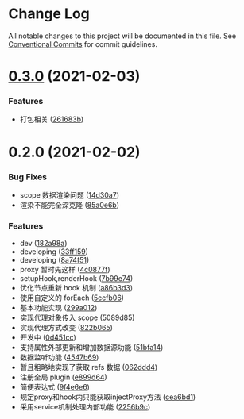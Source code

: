 # Change Log

All notable changes to this project will be documented in this file.
See [Conventional Commits](https://conventionalcommits.org) for commit guidelines.

# [0.3.0](https://github.com/fyl080801/json-to-render/compare/v0.2.0...v0.3.0) (2021-02-03)


### Features

* 打包相关 ([261683b](https://github.com/fyl080801/json-to-render/commit/261683b32f382f0fe877fe9cd53565fc875f4d24))





# 0.2.0 (2021-02-02)


### Bug Fixes

* scope 数据渲染问题 ([14d30a7](https://github.com/fyl080801/json-to-render/commit/14d30a7ae792a0206c6c192ad662a85d9e990689))
* 渲染不能完全深克隆 ([85a0e6b](https://github.com/fyl080801/json-to-render/commit/85a0e6b51030bb2d4de9179c7e2b45a4bf7e0d2c))


### Features

* dev ([182a98a](https://github.com/fyl080801/json-to-render/commit/182a98a17f7c468e4e8b89b6230f862f044bc52b))
* developing ([33ff159](https://github.com/fyl080801/json-to-render/commit/33ff15970af3f16ab5133e2c162847fa59bb1065))
* developing ([8a74f51](https://github.com/fyl080801/json-to-render/commit/8a74f51ce0329bd5ca839f41987347a4537f7413))
* proxy 暂时先这样 ([4c0877f](https://github.com/fyl080801/json-to-render/commit/4c0877ff5dc7c238cd49d13e77df795fffa8fe31))
* setupHook,renderHook ([7b99e74](https://github.com/fyl080801/json-to-render/commit/7b99e74a11438ceb3e0537027e70993f884aac1b))
* 优化节点重新 hook 机制 ([a86b3d3](https://github.com/fyl080801/json-to-render/commit/a86b3d39230a6918d35cff7aade3b25dfffe7f17))
* 使用自定义的 forEach ([5ccfb06](https://github.com/fyl080801/json-to-render/commit/5ccfb06a6ccaf3b2578c0cbbfb52668c8d3fa75c))
* 基本功能实现 ([299a012](https://github.com/fyl080801/json-to-render/commit/299a012a61b81af12890f5c05edc43ae3a89e392))
* 实现代理对象传入 scope ([5089d85](https://github.com/fyl080801/json-to-render/commit/5089d85608f195f67b85db043fd9c44f08ec1d91))
* 实现代理方式改变 ([822b065](https://github.com/fyl080801/json-to-render/commit/822b065fe1d841a48bcfdcb9e866863f75689b0b))
* 开发中 ([0d451cc](https://github.com/fyl080801/json-to-render/commit/0d451cc884a401cb1f37d68e5edbb3483e94f253))
* 支持属性外部更新和增加数据源功能 ([51bfa14](https://github.com/fyl080801/json-to-render/commit/51bfa14bc462bfc6a787ceb403ae151d15bbf682))
* 数据监听功能 ([4547b69](https://github.com/fyl080801/json-to-render/commit/4547b692f4e8876c8e873c8553b37fbd147ab721))
* 暂且粗略地实现了获取 refs 数据 ([062ddd4](https://github.com/fyl080801/json-to-render/commit/062ddd42a26c9164fcb54e11d4da0cb434be8631))
* 注册全局 plugin ([e899d64](https://github.com/fyl080801/json-to-render/commit/e899d644d9eb7c0e82ed8a9a21c3801af54e06b8))
* 简便表达式 ([9f4e6e6](https://github.com/fyl080801/json-to-render/commit/9f4e6e65937ffaeff8e90ef72c5e3591ceb73b0b))
* 规定proxy和hook内只能获取injectProxy方法 ([cea6bd1](https://github.com/fyl080801/json-to-render/commit/cea6bd1f462da236ed04cc814f8e67c86c5e498f))
* 采用service机制处理内部功能 ([2256b9c](https://github.com/fyl080801/json-to-render/commit/2256b9cd2475e00305c3457d6814e7ae7fde7eee))
